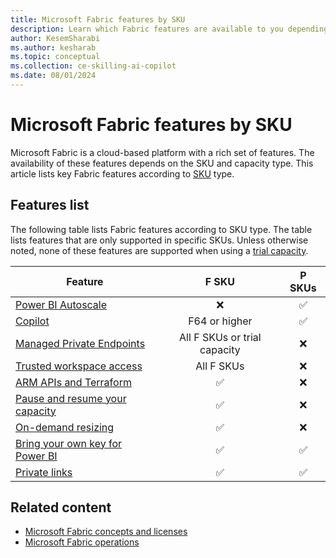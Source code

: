 ```yaml
---
title: Microsoft Fabric features by SKU
description: Learn which Fabric features are available to you depending on the capacity type. The article lists features according to SKUs by capacity type.
author: KesemSharabi
ms.author: kesharab
ms.topic: conceptual
ms.collection: ce-skilling-ai-copilot
ms.date: 08/01/2024
---
```


# Microsoft Fabric features by SKU

Microsoft Fabric is a cloud-based platform with a rich set of features. The availability of these features depends on the SKU and capacity type. This article lists key Fabric features according to [SKU](licenses.md#capacity) type.

## Features list

The following table lists Fabric features according to SKU type. The table lists features that are only supported in specific SKUs. Unless otherwise noted, none of these features are supported when using a [trial capacity](../get-started/fabric-trial.md).

| Feature                                                                                                  | F SKU         | P SKUs   |
|----------------------------------------------------------------------------------------------------------|:-------------:|:--------:|
| [Power BI Autoscale](/power-bi/enterprise/service-premium-auto-scale)                                    | &#x274C;      | &#x2705; |
| [Copilot](../get-started/copilot-fabric-overview.md)                                                     | F64 or higher | &#x2705; |
| [Managed Private Endpoints](../security/security-managed-private-endpoints-overview.md)                  | All F SKUs or trial capacity | &#x274C; |
| [Trusted workspace access](../security/security-trusted-workspace-access.md)                             | All F SKUs | &#x274C; |
| [ARM APIs and Terraform](/azure/developer/terraform/overview-azapi-provider)                             | &#x2705;      | &#x274C; |
| [Pause and resume your capacity](pause-resume.md)                                                        | &#x2705;      | &#x274C; |
| [On-demand resizing](scale-capacity.md)                                                                  | &#x2705;      | &#x274C; |
| [Bring your own key for Power BI](/power-bi/enterprise/service-encryption-byok)                          | &#x2705;      | &#x2705; |
| [Private links](../security/security-private-links-overview.md)                                          | &#x2705;      | &#x2705; |

## Related content

* [Microsoft Fabric concepts and licenses](licenses.md)
* [Microsoft Fabric operations](fabric-operations.md)
